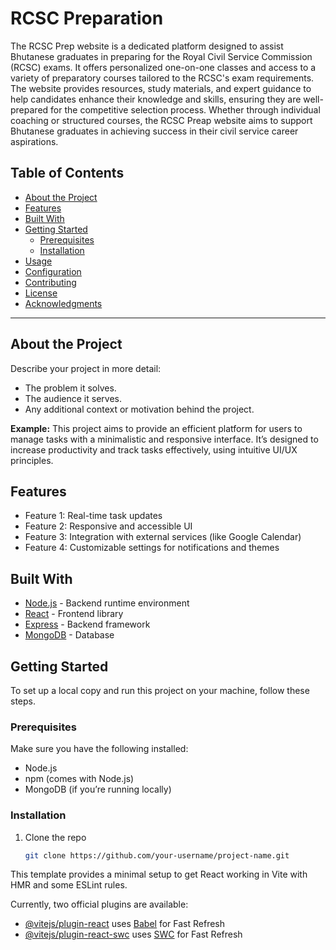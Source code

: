 # RCSC Preparation

The RCSC Prep website is a dedicated platform designed to assist Bhutanese graduates in preparing for the Royal Civil Service Commission (RCSC) exams. It offers personalized one-on-one classes and access to a variety of preparatory courses tailored to the RCSC's exam requirements. The website provides resources, study materials, and expert guidance to help candidates enhance their knowledge and skills, ensuring they are well-prepared for the competitive selection process. Whether through individual coaching or structured courses, the RCSC Preap website aims to support Bhutanese graduates in achieving success in their civil service career aspirations.

## Table of Contents
- [About the Project](#about-the-project)
- [Features](#features)
- [Built With](#built-with)
- [Getting Started](#getting-started)
  - [Prerequisites](#prerequisites)
  - [Installation](#installation)
- [Usage](#usage)
- [Configuration](#configuration)
- [Contributing](#contributing)
- [License](#license)
- [Acknowledgments](#acknowledgments)

---

## About the Project

Describe your project in more detail:
- The problem it solves.
- The audience it serves.
- Any additional context or motivation behind the project.

**Example:**
This project aims to provide an efficient platform for users to manage tasks with a minimalistic and responsive interface. It’s designed to increase productivity and track tasks effectively, using intuitive UI/UX principles.

## Features

- Feature 1: Real-time task updates
- Feature 2: Responsive and accessible UI
- Feature 3: Integration with external services (like Google Calendar)
- Feature 4: Customizable settings for notifications and themes

## Built With

- [Node.js](https://nodejs.org/) - Backend runtime environment
- [React](https://reactjs.org/) - Frontend library
- [Express](https://expressjs.com/) - Backend framework
- [MongoDB](https://www.mongodb.com/) - Database

## Getting Started

To set up a local copy and run this project on your machine, follow these steps.

### Prerequisites

Make sure you have the following installed:
- Node.js
- npm (comes with Node.js)
- MongoDB (if you’re running locally)

### Installation

1. Clone the repo
   ```bash
   git clone https://github.com/your-username/project-name.git

This template provides a minimal setup to get React working in Vite with HMR and some ESLint rules.

Currently, two official plugins are available:

- [@vitejs/plugin-react](https://github.com/vitejs/vite-plugin-react/blob/main/packages/plugin-react/README.md) uses [Babel](https://babeljs.io/) for Fast Refresh
- [@vitejs/plugin-react-swc](https://github.com/vitejs/vite-plugin-react-swc) uses [SWC](https://swc.rs/) for Fast Refresh
